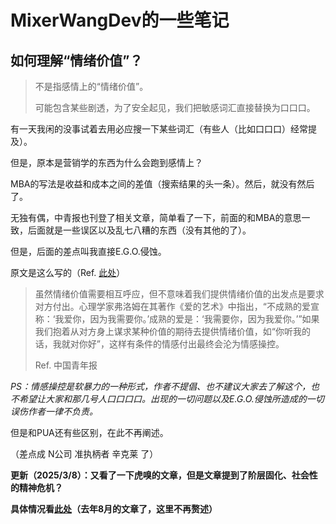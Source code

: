 # MixerWangDev的一些笔记

## 如何理解“情绪价值”？

> 不是指感情上的“情绪价值”。
>
> 可能包含某些剧透，为了安全起见，我们把敏感词汇直接替换为口口口。

有一天我闲的没事试着去用必应搜一下某些词汇（有些人（比如口口口）经常提及）。

但是，原本是营销学的东西为什么会跑到感情上？

MBA的写法是收益和成本之间的差值（搜索结果的头一条）。然后，就没有然后了。

无独有偶，中青报也刊登了相关文章，简单看了一下，前面的和MBA的意思一致，后面就是一些误区以及乱七八糟的东西（没有其他的了）。

但是，后面的差点叫我直接E.G.O.侵蚀。

原文是这么写的（Ref. [此处](https://zqb.cyol.com/html/2024-10/19/nw.D110000zgqnb_20241019_4-04.htm)）

> 虽然情绪价值需要相互呼应，但不意味着我们提供情绪价值的出发点是要求对方付出。心理学家弗洛姆在其著作《爱的艺术》中指出，“不成熟的爱宣称：‘我爱你，因为我需要你。’成熟的爱是：‘我需要你，因为我爱你。’”如果我们抱着从对方身上谋求某种价值的期待去提供情绪价值，如“你听我的话，我就对你好”，这样有条件的情感付出最终会沦为情感操控。
> 
> Ref. 中国青年报

*PS：情感操控是软暴力的一种形式，作者不提倡、也不建议大家去了解这个，也不希望让大家和那几号人口口口口。出现的一切问题以及E.G.O.侵蚀所造成的一切误伤作者一律不负责。*

但是和PUA还有些区别，在此不再阐述。

（差点成 N公司 准执柄者 辛克莱 了）

**更新（2025/3/8）：又看了一下虎嗅的文章，但是文章提到了阶层固化、社会性的精神危机？**

**具体情况看[此处](https://huxiu.com/article/3349083.html)（去年8月的文章了，这里不再赘述）**